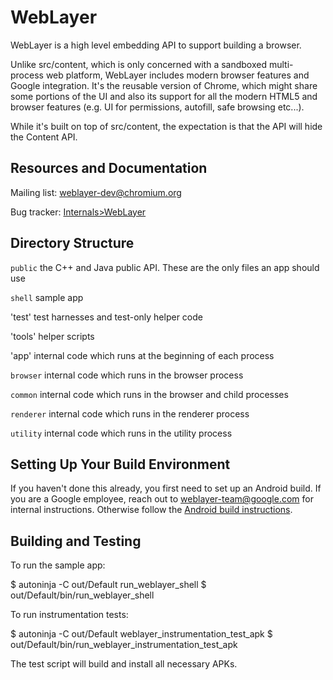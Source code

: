 # WebLayer

WebLayer is a high level embedding API to support building a browser.

Unlike src/content, which is only concerned with a sandboxed multi-process web
platform, WebLayer includes modern browser features and Google integration.
It's the reusable version of Chrome, which might share some portions of the UI
and also its support for all the modern HTML5 and browser features (e.g. UI for
permissions, autofill, safe browsing etc...).

While it's built on top of src/content, the expectation is that the API will
hide the Content API.

## Resources and Documentation

Mailing list: [weblayer-dev@chromium.org](https://groups.google.com/a/chromium.org/forum/#!forum/weblayer-dev)

Bug tracker: [Internals>WebLayer](https://bugs.chromium.org/p/chromium/issues/list?can=2&q=component%3AInternals%3EWebLayer)

## Directory Structure

`public` the C++ and Java public API. These are the only files an app should use

`shell` sample app

'test' test harnesses and test-only helper code

'tools' helper scripts

'app' internal code which runs at the beginning of each process

`browser` internal code which runs in the browser process

`common` internal code which runs in the browser and child processes

`renderer` internal code which runs in the renderer process

`utility` internal code which runs in the utility process

## Setting Up Your Build Environment

If you haven't done this already, you first need to set up an Android build. If
you are a Google employee, reach out to weblayer-team@google.com for internal
instructions. Otherwise follow the [Android build instructions](/docs/android_build_instructions.md).

## Building and Testing

To run the sample app:

$ autoninja -C out/Default run_weblayer_shell
$ out/Default/bin/run_weblayer_shell

To run instrumentation tests:

$ autoninja -C out/Default weblayer_instrumentation_test_apk
$ out/Default/bin/run_weblayer_instrumentation_test_apk

The test script will build and install all necessary APKs.

